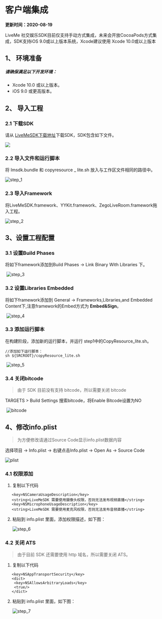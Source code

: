 # 客户端集成

**更新时间：2020-08-19**

LiveMe 社交娱乐SDK目前仅支持手动方式集成，未来会开放CocoaPods方式集成，SDK支持iOS 9.0或以上版本系统，Xcode建议使用 Xcode 10.0或以上版本

## <a name='1'></a>1、 环境准备

##### 请确保满足以下开发环境：

- Xcode 10.0 或以上版本。
- iOS 9.0 或更高版本。

## <a name='2'></a>2、 导入工程

### <a name='2.1'></a>2.1 下载SDK

请从 [LiveMeSDK下载地址](https://dl.linkv.io/static/iOS/LiveMe/LiveMeSDK.zip)下载SDK，SDK包含如下文件。

![](https://dl.linkv.io/doc/zh/ios/live/images/linkv_sdk.png)

### <a name='2.2'></a>2.2 导入文件和运行脚本

将 Imsdk.bundle 和 copyresource _ lite.sh 放入与工作区文件相同的路径中。

![step_1](https://dl.linkv.io/doc/zh/ios/live/images/step_1.jpg)

### <a name='2.3'></a>2.3 导入Framework

将LiveMeSDK.framework、YYKit.framework、ZegoLiveRoom.framework拖入工程。

![step_2](https://dl.linkv.io/doc/zh/ios/live/images/step_2.jpg)

## <a name='3'></a>3、设置工程配置

### <a name='3.1'></a>3.1 设置Build Phases

 将如下framework添加到Build Phases ->  Link Binary With Libraries 下。

​	![step_3](https://dl.linkv.io/doc/zh/ios/live/images/step_3.jpg)

### <a name='3.2'></a>3.2 设置Libraries Embedded

将如下framework添加到 General -> Frameworks,Libraries,and Embedded Content下,注意framework的Embed方式为 **Embed&Sign**。

​	![step_4](https://dl.linkv.io/doc/zh/ios/live/images/step_4.jpg)

### <a name='3.3'></a>3.3 添加运行脚本

在构建阶段，添加新的运行脚本，并运行 step1中的CopyResource_lite.sh。

```
//添加如下运行脚本：
sh ${SRCROOT}/copyResource_lite.sh
```

​	![step_5](https://dl.linkv.io/doc/zh/ios/live/images/step_5.jpg)

### <a name='3.4'></a>3.4 关闭bitcode

> 由于 SDK 目前没有支持 bitcode，所以需要关闭 bitcode

TARGETS > Build Settings 搜索bitcode，将Enable Bitcode设置为NO

​	![bitcode](https://dl.linkv.io/doc/zh/ios/live/images/bitcode.jpg)

## <a name='4'></a>4、修改info.plist

> 为方便修改请通过Source Code显示info.plist数据内容

选择项目 -> Info.plist -> 右键点击Info.plist -> Open As -> Source Code

![plist](https://dl.linkv.io/doc/zh/ios/live/images/plist.jpg)

### <a name='4.1'></a>4.1 权限添加

1. 复制以下代码

```
   <key>NSCameraUsageDescription</key>
   <string>LiveMeSDK 需要使用摄像头权限，否则无法发布视频直播</string>
   <key>NSMicrophoneUsageDescription</key>
   <string>LiveMeSDK 需要使用麦克风权限，否则无法发布音频直播</string>
```

2. 粘贴到 info.plist 里面，添加权限描述，如下图：

   ![step_6](https://dl.linkv.io/doc/zh/ios/live/images/step_6.jpg)

### <a name='4.1'></a>4.2 关闭 ATS

> 由于目前 SDK 还需要使用 http 域名，所以需要关闭 ATS。

1. 复制以下代码

```
   <key>NSAppTransportSecurity</key>
   <dict>
   	<key>NSAllowsArbitraryLoads</key>
   	<true/>
   </dict>
```

2. 粘贴到 info.plist 里面，如下图：

   ![step_7](https://dl.linkv.io/doc/zh/ios/live/images/step_7.png)

### 

